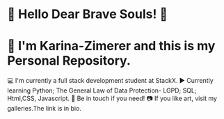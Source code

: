 # :purple_heart: Hello Dear Brave Souls! :purple_heart:
# :raising_hand: I'm Karina-Zimerer and this is my Personal Repository.

:computer:      I'm  currently a full stack development student at StackX.
:arrow_forward: Currently learning Python; The General Law of Data Protection- LGPD; SQL; Html,CSS, Javascript.
:love_letter:   Be in touch if you need!
:camera:        If you like art, visit my galleries.The link is in bio.

         
